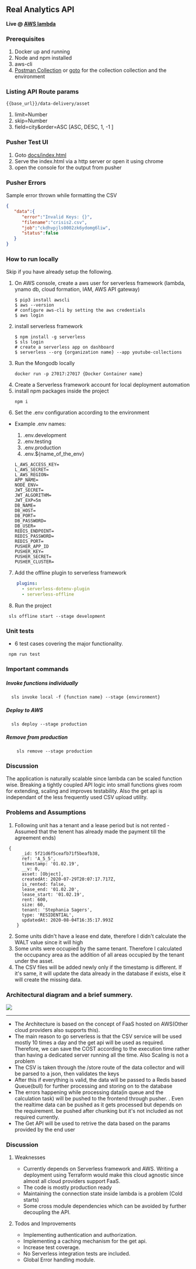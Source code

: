## Real Analytics API

**Live @ [AWS lambda]( https://i8bsrn67me.execute-api.ap-south-1.amazonaws.com/production/v1/data-collector/{)** 

### Prerequisites 
1. Docker up and running
2. Node and npm installed
3. aws-cli
4. [Postman Collection]() or [goto](./docs)  for the collection
 collection and the environment
 
### Listing API Route params
```{{base_url}}/data-delivery/asset```
1. limit=Number
2. skip=Number
3. field=city&order=ASC [ASC, DESC, 1, -1 ]

### Pusher Test UI
1. Goto [docs/index.html](./docs/index.html)
2. Serve the index.html via a http server or open it using chrome
3. open the console for the output from pusher

### Pusher Errors 
Sample error thrown while formatting the CSV
```json
{
   "data":{
      "error":"Invalid Keys: {}",
      "filename":"crisis2.csv",
      "job":"ckdhvpjls0002zk6ydomg6liw",
      "status":false
   }
}
```

### How to run locally
Skip if you have already setup the following.
1. On AWS console, create a aws user for serverless framework (lambda, ynamo db, cloud formation, IAM, AWS API gateway)
    ````shell script
    $ pip3 install awscli
    $ aws --version
    # configure aws-cli by setting the aws credentials 
    $ aws login 
    ````
2. install serverless framework
    ```shell script
    $ npm install -g serverless
    $ sls login
    # create a serverless app on dashboard   
    $ serverless --org {organization name} --app youtube-collections
    ```
3. Run the Mongodb locally
    ```shell script
    docker run -p 27017:27017 {Docker Container name}
    ```
4. Create a Serverless framework account for local deployment automation 
5. install npm packages inside the project
    ```shell script
    npm i
    ```
6. Set the .env configuration according to the environment
- Example .env names:
    1. .env.development
    2. .env.testing
    3. .env.production
    4. .env.${name_of_the_env}

    ```dotenv
    L_AWS_ACCESS_KEY=
    L_AWS_SECRET=
    L_AWS_REGION=
    APP_NAME=
    NODE_ENV=
    JWT_SECRET=
    JWT_ALGORITHM=
    JWT_EXP=5m
    DB_NAME=
    DB_HOST=
    DB_PORT=
    DB_PASSWORD=
    DB_USER=
    REDIS_ENDPOINT=
    REDIS_PASSWORD=
    REDIS_PORT=
    PUSHER_APP_ID
    PUSHER_KEY=
    PUSHER_SECRET=
    PUSHER_CLUSTER=

    ```
    
7. Add the offline plugin to serverless framework 
 ```yaml
     plugins:
       - serverless-dotenv-plugin
       - serverless-offline
 ```
8. Run the project
```shell script
 sls offline start --stage development 
```  
### Unit tests
* 6 test cases covering the major functionality.
 
 ```shell script
  npm run test
 ```
### Important commands
   
##### Invoke functions individually  
```shell script
  sls invoke local -f {function name} --stage {environment} 
```
##### Deploy to AWS
```shell script
  sls deploy --stage production
```

##### Remove from production
```shell script
    sls remove --stage production
```
### Discussion

 The application is naturally scalable since lambda can be scaled function wise. Breaking a tightly coupled API logic
  into small functions gives room for extending, scaling and improves testability. Also the get api is independant of
   the less frequently used CSV upload utility. 

### Problems and Assumptions 
1. Following unit has a tenant and a lease period but is not rented - Assumed that the tenent has already made the
 payment till the agreement ends)
```shell script
 {
      _id: 5f21d6f5ceafb71f5beafb38,
      ref: 'A_5_5',
      timestamp: '01.02.19',
      __v: 0,
      asset: [Object],
      createdAt: 2020-07-29T20:07:17.717Z,
      is_rented: false,
      lease_end: '01.02.20',
      lease_start: '01.02.19',
      rent: 600,
      size: 60,
      tenant: 'Stephania Sagers',
      type: 'RESIDENTIAL',
      updatedAt: 2020-08-04T16:35:17.993Z
    }

```
2. Some units didn't have a lease end date, therefore I didn't calculate the WALT value since it will high
3. Some units were occupied by the same tenant. Therefore I calculated the occupancy area as the addition of all
 areas occupied by the tenant under the asset.
4. The CSV files will be added newly only if the timestamp is different. If it's same, it will update the data
 already in the database if exists, else it will create the missing data.
    
### Architectural diagram and a brief summery.
 
 <img src="docs/pusherarch.jpg"/>

<hr>

* The Architecture is based on the concept of FaaS hosted on AWS(Other cloud providers also supports this).
* The main reason to go serverless is that the CSV service will be used mostly 10 times a day and the get api will be
 used as required. Therefore, we can save the COST according to the execution time rather than having a dedicated
  server running all the time. Also Scaling is not a problem
* The CSV is taken through the /store route of the data collector and will be parsed to a json, then validates the
 keys
 * After this if everything is valid, the data will be passed to a Redis based Queue(bull) for further processing and
  storing on to the database
  * The errors happening while processing data(in queue and the calculation task) will be pushed to the frontend
   through pusher.
  . Even the realtime data can be pushed as it gets processed but depends on the requirement.
   be pushed after chunking but it's not included as not required currently.
  * The Get API will be used to retrive the data based on the params provided by the end user

### Discussion
 
1. Weaknesses
   
     * Currently depends on Serverless framework and AWS. Writing a deployment using Terraform would make this cloud
      agnostic since almost all cloud providers support FaaS.
     * The code is mostly production ready
     * Maintaining the connection state inside lambda is a problem (Cold starts)
     * Some cross module dependencies which can be avoided by further decoupling the API.
     
2. Todos and Improvements

    * Implementing authentication and authorization.
    * Implementing a caching mechanism for the get api.
    * Increase test coverage.
    * No Serverless integration tests are included.
    * Global Error handling module.
